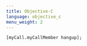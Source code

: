 ```yaml
---
title: Objective-C
language: objective_c
menu_weight: 2
---
```


```objective_c
[myCall.myCallMember hangup];

```
